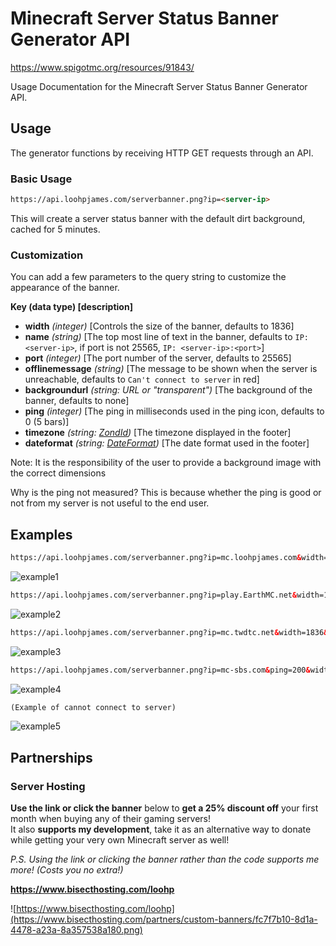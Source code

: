 # Minecraft Server Status Banner Generator API
https://www.spigotmc.org/resources/91843/

Usage Documentation for the Minecraft Server Status Banner Generator API.

## Usage
The generator functions by receiving HTTP GET requests through an API.

### Basic Usage

```html
https://api.loohpjames.com/serverbanner.png?ip=<server-ip>
```

This will create a server status banner with the default dirt background, cached for 5 minutes.

### Customization
You can add a few parameters to the query string to customize the appearance of the banner.

**Key (data type) [description]**
- **width** *(integer)* [Controls the size of the banner, defaults to 1836]
- **name** *(string)* [The top most line of text in the banner, defaults to `IP: <server-ip>`, if port is not 25565, `IP: <server-ip>:<port>`]
- **port** *(integer)* [The port number of the server, defaults to 25565]
- **offlinemessage** *(string)* [The message to be shown when the server is unreachable, defaults to `Can't connect to server` in red]
- **backgroundurl** *(string: URL or "transparent")* [The background of the banner, defaults to none]
- **ping** *(integer)* [The ping in milliseconds used in the ping icon, defaults to 0 (5 bars)]
- **timezone** *(string: [ZondId](https://docs.oracle.com/middleware/12211/wcs/tag-ref/MISC/TimeZones.html))* [The timezone displayed in the footer]
- **dateformat** *(string: [DateFormat](https://docs.oracle.com/javase/8/docs/api/java/text/SimpleDateFormat.html))* [The date format used in the footer]

Note: It is the responsibility of the user to provide a background image with the correct dimensions

Why is the ping not measured? This is because whether the ping is good or not from my server is not useful to the end user.

## Examples

```html
https://api.loohpjames.com/serverbanner.png?ip=mc.loohpjames.com&width=1836
```
![example1](https://api.loohpjames.com/serverbanner.png?ip=mc.loohpjames.com&width=1836)
```html
https://api.loohpjames.com/serverbanner.png?ip=play.EarthMC.net&width=1836&name=Example%20Server&ping=500&backgroundurl=https://resources.loohpjames.com/spigot/serverbanner/earthmc.png
```
![example2](https://api.loohpjames.com/serverbanner.png?ip=play.EarthMC.net&width=1836&name=Example%20Server&ping=500&backgroundurl=https://resources.loohpjames.com/spigot/serverbanner/earthmc.png)
```html
https://api.loohpjames.com/serverbanner.png?ip=mc.twdtc.net&width=1836&name=Example%20Server&backgroundurl=https://resources.loohpjames.com/spigot/serverbanner/twdtc.png
```
![example3](https://api.loohpjames.com/serverbanner.png?ip=mc.twdtc.net&width=1836&name=Example%20Server&backgroundurl=https://resources.loohpjames.com/spigot/serverbanner/twdtc.png)
```html
https://api.loohpjames.com/serverbanner.png?ip=mc-sbs.com&ping=200&width=1836
```
![example4](https://api.loohpjames.com/serverbanner.png?ip=mc-sbs.com&ping=200&width=1836)
```html
(Example of cannot connect to server)
```
![example5](https://i.imgur.com/TOHtSps.png)

## Partnerships

### Server Hosting
**Use the link or click the banner** below to **get a 25% discount off** your first month when buying any of their gaming servers!<br>
It also **supports my development**, take it as an alternative way to donate while getting your very own Minecraft server as well!

*P.S. Using the link or clicking the banner rather than the code supports me more! (Costs you no extra!)*

**https://www.bisecthosting.com/loohp**

![https://www.bisecthosting.com/loohp](https://www.bisecthosting.com/partners/custom-banners/fc7f7b10-8d1a-4478-a23a-8a357538a180.png)
